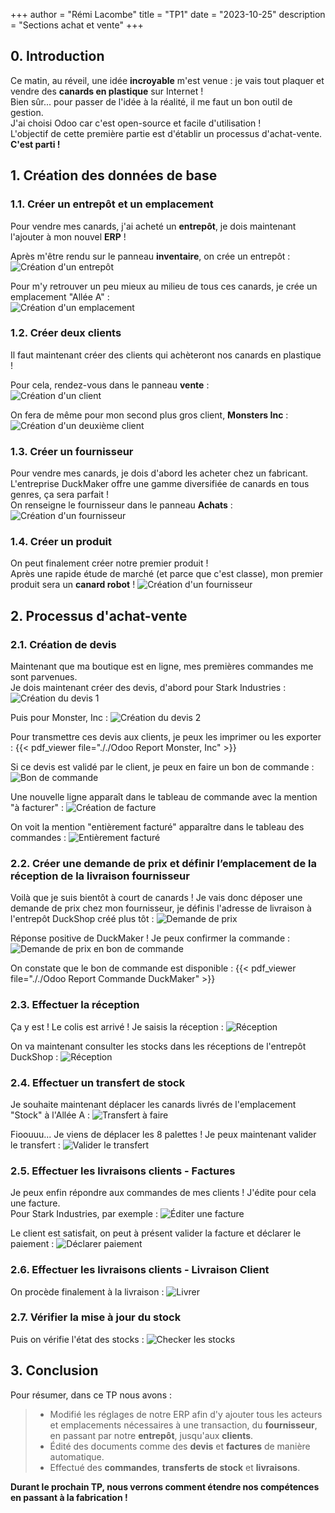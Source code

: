 +++
author = "Rémi Lacombe"
title = "TP1"
date = "2023-10-25"
description = "Sections achat et vente"
+++

## 0. Introduction

<!-- À modifier -->
Ce matin, au réveil, une idée **incroyable** m'est venue : je vais tout plaquer et vendre des **canards en plastique** sur Internet !  
Bien sûr... pour passer de l'idée à la réalité, il me faut un bon outil de gestion.  
J'ai choisi Odoo car c'est open-source et facile d'utilisation !  
L'objectif de cette première partie est d'établir un processus d'achat-vente. **C'est parti !**

## 1. Création des données de base

### 1.1. Créer un entrepôt et un emplacement

Pour vendre mes canards, j'ai acheté un **entrepôt**, je dois maintenant l'ajouter à mon nouvel **ERP** !

Après m'être rendu sur le panneau **inventaire**, on crée un entrepôt :  
![Création d'un entrepôt](././Entrepot.gif)

Pour m'y retrouver un peu mieux au milieu de tous ces canards, je crée un emplacement "Allée A" :  
![Création d'un emplacement](././Emplacement.gif)

### 1.2. Créer deux clients

Il faut maintenant créer des clients qui achèteront nos canards en plastique !

Pour cela, rendez-vous dans le panneau **vente** :  
![Création d'un client](././Client.gif)

On fera de même pour mon second plus gros client, **Monsters Inc** :
![Création d'un deuxième client](././MonstersInc.png)

### 1.3. Créer un fournisseur

Pour vendre mes canards, je dois d'abord les acheter chez un fabricant.  
L'entreprise DuckMaker offre une gamme diversifiée de canards en tous genres, ça sera parfait !  
On renseigne le fournisseur dans le panneau **Achats** :
![Création d'un fournisseur](././Fournisseur.gif)

### 1.4. Créer un produit

On peut finalement créer notre premier produit !  
Après une rapide étude de marché (et parce que c'est classe), mon premier produit sera un **canard robot** !
![Création d'un fournisseur](././Produit.gif)

## 2. Processus d'achat-vente

### 2.1. Création de devis

Maintenant que ma boutique est en ligne, mes premières commandes me sont parvenues.  
Je dois maintenant créer des devis, d'abord pour Stark Industries :
![Création du devis 1](././Devis1.gif)

Puis pour Monster, Inc :
![Création du devis 2](././Devis2.gif)

Pour transmettre ces devis aux clients, je peux les imprimer ou les exporter :
{{< pdf_viewer file="././Odoo Report Monster, Inc" >}}

Si ce devis est validé par le client, je peux en faire un bon de commande :
![Bon de commande](././DevisToBonDeCommande.gif)

Une nouvelle ligne apparaît dans le tableau de commande avec la mention "à facturer" :
![Création de facture](././Facturation.gif)

On voit la mention "entièrement facturé" apparaître dans le tableau des commandes :
![Entièrement facturé](././EntièrementFacturé.gif)

### 2.2. Créer une demande de prix et définir l’emplacement de la réception de la livraison fournisseur

Voilà que je suis bientôt à court de canards ! Je vais donc déposer une demande de prix chez mon fournisseur, je définis l'adresse de livraison à l'entrepôt DuckShop créé plus tôt :
![Demande de prix](././DemandeDePrix.gif)

Réponse positive de DuckMaker ! Je peux confirmer la commande :
![Demande de prix en bon de commande](././DemandeDePrixToBonDeCommande.gif)

On constate que le bon de commande est disponible :
{{< pdf_viewer file="././Odoo Report Commande DuckMaker" >}}

### 2.3. Effectuer la réception

Ça y est ! Le colis est arrivé ! Je saisis la réception :
![Réception](././Reception.gif)

On va maintenant consulter les stocks dans les réceptions de l'entrepôt DuckShop :
![Réception](././Stock.gif)

### 2.4. Effectuer un transfert de stock

Je souhaite maintenant déplacer les canards livrés de l'emplacement "Stock" à l'Allée A :
![Transfert à faire](././TransfertAFaire.gif)

Fioouuu... Je viens de déplacer les 8 palettes ! Je peux maintenant valider le transfert :
![Valider le transfert](././TransfertValider.gif)

### 2.5. Effectuer les livraisons clients - Factures

Je peux enfin répondre aux commandes de mes clients ! J'édite pour cela une facture.  
Pour Stark Industries, par exemple :
![Éditer une facture](././FactureStark.gif)

Le client est satisfait, on peut à présent valider la facture et déclarer le paiement :
![Déclarer paiement](././FactureStarkPaiement.gif)

### 2.6. Effectuer les livraisons clients - Livraison Client

On procède finalement à la livraison :
![Livrer](././Livraison.gif)

### 2.7. Vérifier la mise à jour du stock

Puis on vérifie l'état des stocks :
![Checker les stocks](././LivraisonCheckStock.gif)

## 3. Conclusion

Pour résumer, dans ce TP nous avons :

>- Modifié les réglages de notre ERP afin d'y ajouter tous les acteurs et emplacements nécessaires à une transaction, du **fournisseur**, en passant par notre **entrepôt**, jusqu'aux **clients**.
>- Édité des documents comme des **devis** et **factures** de manière automatique.
>- Effectué des **commandes**, **transferts de stock** et **livraisons**.

**Durant le prochain TP, nous verrons comment étendre nos compétences en passant à la fabrication !**
